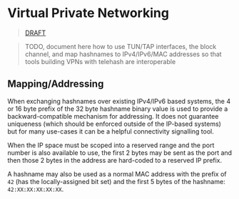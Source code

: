 Virtual Private Networking
==========================

> [DRAFT](https://github.com/telehash/telehash.org/labels/draft)

> TODO, document here how to use TUN/TAP interfaces, the block channel, and map hashnames to IPv4/IPv6/MAC addresses so that tools building VPNs with telehash are interoperable

## Mapping/Addressing

When exchanging hashnames over existing IPv4/IPv6 based systems, the 4 or 16 byte prefix of the 32 byte hashname binary value is used to provide a backward-compatible mechanism for addressing.  It does not guarantee uniqueness (which should be enforced outside of the IP-based systems) but for many use-cases it can be a helpful connectivity signalling tool.

When the IP space must be scoped into a reserved range and the port number is also available to use, the first 2 bytes may be sent as the port and then those 2 bytes in the address are hard-coded to a reserved IP prefix.

A hashname may also be used as a normal MAC address with the prefix of `42` (has the locally-assigned bit set) and the first 5 bytes of the hashname: `42:XX:XX:XX:XX:XX`.